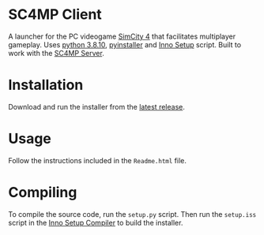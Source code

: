 # SC4MP Client
A launcher for the PC videogame [SimCity 4](https://en.wikipedia.org/wiki/SimCity_4) that facilitates multiplayer gameplay. Uses [python 3.8.10](https://www.python.org/downloads/release/python-3810/), [pyinstaller](https://pyinstaller.org/) and [Inno Setup](https://jrsoftware.org/isinfo.php) script. Built to work with the [SC4MP Server](https://github.com/kegsmr/sc4mp-server).

# Installation
Download and run the installer from the [latest release](https://github.com/kegsmr/sc4mp-client/releases/latest).

# Usage
Follow the instructions included in the `Readme.html` file.

# Compiling
To compile the source code, run the `setup.py` script. Then run the `setup.iss` script in the [Inno Setup Compiler](https://jrsoftware.org/isdl.php) to build the installer.
